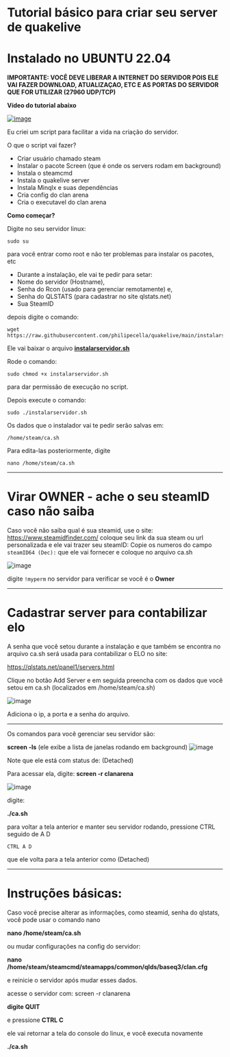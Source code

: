 
# Tutorial básico para criar  seu server de quakelive
# Instalado no UBUNTU **22.04**

**IMPORTANTE: VOCÊ DEVE LIBERAR A INTERNET DO SERVIDOR POIS ELE VAI FAZER DOWNLOAD, ATUALIZAÇAO, ETC E AS PORTAS DO SERVIDOR QUE FOR UTILIZAR (27960 UDP/TCP)**


**Vídeo do tutorial abaixo**

[![image](https://github.com/philipecella/quakelive/assets/79929640/be0e841b-c736-4d32-a994-5972c22acaa5)](http://https://www.youtube.com/watch?v=1X8Tqxc4Qcw "![image](https://github.com/philipecella/quakelive/assets/79929640/be0e841b-c736-4d32-a994-5972c22acaa5)")


Eu criei um script para facilitar a vida na criação do servidor.

O que o script vai fazer?

- Criar usuário chamado steam
- Instalar o pacote Screen (que é onde os servers rodam em background)
- Instala o steamcmd
- Instala o quakelive server
- Instala Minqlx e suas dependências
- Cria config do clan arena
- Cria o executavel do clan arena

**Como começar?**

Digite no seu servidor linux:

    sudo su

para você entrar como root e não ter problemas para instalar os pacotes, etc

- Durante a instalação, ele vai te pedir para setar:
- Nome do servidor (Hostname), 
- Senha do Rcon (usado para gerenciar remotamente) e,
- Senha do QLSTATS (para cadastrar no site qlstats.net)
- Sua SteamID



depois digite o comando:

    wget https://raw.githubusercontent.com/philipecella/quakelive/main/instalarservidor.sh

Ele vai baixar o arquivo **[instalarservidor.sh](https://raw.githubusercontent.com/philipecella/quakelive/main/instalarservidor.sh)**

Rode o comando:

    sudo chmod +x instalarservidor.sh
para dar permissão de execução no script.

Depois execute o comando:

    sudo ./instalarservidor.sh


Os dados que o instalador vai te pedir serão salvas em:

    /home/steam/ca.sh

Para edita-las posteriormente, digite

    nano /home/steam/ca.sh


------------
# Virar OWNER - ache o seu steamID caso não saiba

Caso você não saiba qual é sua steamid, use o site:
https://www.steamidfinder.com/
coloque seu link da sua steam ou url personalizada e ele vai trazer seu steamID:
Copie os numeros do campo `steamID64 (Dec):` que ele vai fornecer e coloque no arquivo ca.sh




![image](https://github.com/philipecella/quakelive/assets/79929640/926514dc-72ef-4544-9269-45abbd6c915c)

digite `!myperm` no servidor para verificar se você é o **Owner**

------------
# Cadastrar server para contabilizar elo

A senha que você setou durante a instalação e que também se encontra no arquivo ca.sh será usada para contabilizar o ELO no site:

https://qlstats.net/panel1/servers.html

Clique no botão Add Server e em seguida preencha com os dados que você setou em ca.sh (localizados em /home/steam/ca.sh)

![image](https://github.com/philipecella/quakelive/assets/79929640/01972792-3006-461c-90aa-766472b01c50)



Adiciona o ip, a porta e a senha do arquivo.

------------

Os comandos para você gerenciar seu servidor são:

**screen -ls** (ele exibe a lista de janelas rodando em background)
![image](https://github.com/philipecella/quakelive/assets/79929640/4b7dc365-09e0-45c1-8393-63d24c9ab3c5)


Note que ele está com status de: (Detached)

Para acessar ela, digite:
**screen -r clanarena**

![image](https://github.com/philipecella/quakelive/assets/79929640/99e33042-53c6-45b7-866a-17b1e7bbafbd)

digite:

**./ca.sh**

para voltar a tela anterior e manter seu servidor rodando, pressione CTRL seguido de A D

`CTRL A D`

que ele volta para a tela anterior como (Detached)


------------


# Instruções básicas:
Caso você precise alterar as informações, como steamid, senha do qlstats,
você pode usar o comando nano

**nano /home/steam/ca.sh**

ou mudar configurações na config do servidor:

**nano /home/steam/steamcmd/steamapps/common/qlds/baseq3/clan.cfg**

e reinicie o servidor após mudar esses dados.

acesse o servidor com: screen -r clanarena

**digite QUIT**

e pressione **CTRL C**

ele vai retornar a tela do console do linux, e você executa novamente

**./ca.sh**


